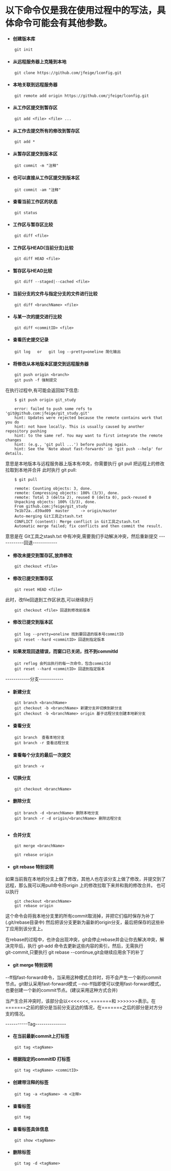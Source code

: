 # 以下命令仅是我在使用过程中的写法，具体命令可能会有其他参数。

* #### 创建版本库
```
	git init
```
* #### 从远程服务器上克隆到本地
```
	git clone https://github.com/jfeige/lconfig.git
```
* #### 本地关联到远程服务器
```
	git remote add origin https://github.com/jfeige/lconfig.git
```
* #### 从工作区提交到暂存区
```
	git add <file> <file> ...
```
* #### 从工作去提交所有的修改到暂存区
```
	git add *
```
* #### 从暂存区提交到版本区
```
	git commit -m "注释"
```
* #### 也可以直接从工作区提交到版本区
```
	git commit -am "注释"
```
* #### 查看当前工作区的状态
```
	git status
```
* #### 工作区与暂存区比较
```
	git diff <file>
```
* #### 工作区与HEAD(当前分支)比较
```
	git diff HEAD <file>
```
* #### 暂存区与HEAD比较
```
	git diff --staged|--cached <file>
```
* #### 当前分支的文件与指定分支的文件进行比较
```
	git diff <branchName> <file>
```
* #### 与某一次的提交进行比较
```
	git diff <commitID> <file>
```
* #### 查看历史提交记录
```
	git log   or   git log --pretty=oneline 简化输出
```
* #### 将修改从本地版本区提交到远程服务器
```
	git push origin <branch>
	git push -f 强制提交
```
在执行过程中,有可能会返回如下信息:
```
	$ git push origin git_study

	error: failed to push some refs to 'git@github.com:jfeige/git_study.git'
	hint: Updates were rejected because the remote contains work that you do
	hint: not have locally. This is usually caused by another repository pushing
	hint: to the same ref. You may want to first integrate the remote changes
	hint: (e.g., 'git pull ...') before pushing again.
	hint: See the 'Note about fast-forwards' in 'git push --help' for details.
```
意思是本地版本与远程服务器上版本有冲突，你需要执行 git pull 把远程上的修改拉取到本地并合并
此时执行 git pull:
```	
	$ git pull
	
	remote: Counting objects: 3, done.
	remote: Compressing objects: 100% (3/3), done.
	remote: Total 3 (delta 2), reused 0 (delta 0), pack-reused 0
	Unpacking objects: 100% (3/3), done.
	From github.com:jfeige/git_study
   	7e1b72a..d39ad09  master     -> origin/master
	Auto-merging Git工具之stash.txt
	CONFLICT (content): Merge conflict in Git工具之stash.txt
	Automatic merge failed; fix conflicts and then commit the result.	
```
意思是在 Git工具之stash.txt 中有冲突,需要我们手动解决冲突，然后重新提交
------------回退------------
* #### 修改未提交到暂存区,放弃修改
```
	git checkout <file>
```
* #### 修改已提交到暂存区
```
	git reset HEAD <file>  
```
此时，改file回退到工作区状态,可以继续执行 
```	
	git checkout <file> 回退到修改前版本
```
* #### 修改已提交到版本区
```
	git log --pretty=oneline 找到要回退的版本号commitID
	git reset --hard <commitID> 回退到指定版本
```
* #### 如果发现回退错误，而窗口已关闭，找不到commitId
```
	git reflog 会列出执行的每一次命令，包含commitId
	git reset --hard <commitID> 回退到指定版本
```
------------分支------------
* #### 新建分支
```
	git branch <branchName> 
	git checkout -b <branchName> 新建分支并切换到新分支
	git checkout -b <branchName> origin 基于远程分支创建本地新分支
```
* #### 查看分支
```
	git branch  查看本地分支
	git branch -r 查看远程分支
```
* #### 查看每个分支的最后一次提交
```
	git branch -v
```
* #### 切换分支
```
	git checkout <branchName>
```
* #### 删除分支
```
	git branch -d <branchName> 删除本地分支
	git branch -r -d origin/<branchName> 删除远程分支
	
```
* #### 合并分支
```
	git merge <branchName>
	
	git rebase origin
```
* #### git rebase 特别说明
如果当前我在本地的分支上做了修改，其他人也在该分支上做了修改，并提交到了远程，那么我可以用pull命令将origin
上的修改拉取下来并和我的修改合并。
	也可以执行
```
	git checkout <branchName>
	git rebase origin
```
这个命令会将我本地分支里的所有commit取消掉，并把它们临时保存为补丁(.git/rebase目录中)
然后把该分支更新为最新的origin分支，最后把保存的这些补丁应用到该分支上。
	
在rebase的过程中，也许会出现冲突，git会停止rebase并会让你去解决冲突，解决完毕后，执行 git-add 命令去更新这些内容的索引，然后，无需执行<br/> git-commit,只要执行 git rebase --continue,git会继续应用余下的补丁

* #### git merge 特别说明
--ff指fast-forward命令，当采用这种模式合并时，将不会产生一个新的commit节点。git默认采用fast-forward模式
--no-ff指即使可以使用fast-forward模式，也要创建一个新的commit节点。(建议采用这种方式合并)
	
当产生合并冲突时，该部分会以<<<<<<<, =======和 >>>>>>>表示。在=======之前的部分是当前分支这边的情况，在=======之后的部分是对方分支的情况。

-----------Tag---------------
* #### 在当前最新commit上打标签
```	
	git tag <tagName>
```
* #### 根据指定的commitID 打标签
```
	git tag <tagName> <commitID>
```
* #### 创建带注释的标签
```
	git tag -a <tagName> -m <注释>
```
* #### 查看标签
```
	git tag
```	
* #### 查看标签具体信息
```
	git show <tagName>
```
* #### 删除标签
```
	git tag -d <tagName>
```
